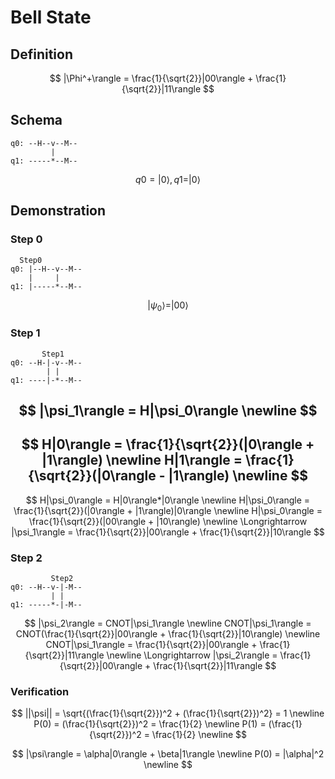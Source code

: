 # Bell State

## Definition

$$
|\Phi^+\rangle = \frac{1}{\sqrt{2}}|00\rangle + \frac{1}{\sqrt{2}}|11\rangle
$$

## Schema

```
q0: --H--v--M--
         |
q1: -----*--M--
```

$$
q0 = |0\rangle, q1 = |0\rangle
$$

## Demonstration

### Step 0

```
  Step0
q0: |--H--v--M--
    |     |
q1: |-----*--M--
```

$$
|\psi_0\rangle = |00\rangle
$$

### Step 1

```
       Step1
q0: --H-|-v--M--
        | |
q1: ----|-*--M--
```

$$
|\psi_1\rangle = H|\psi_0\rangle \newline
$$
---
$$
H|0\rangle = \frac{1}{\sqrt{2}}(|0\rangle + |1\rangle) \newline
H|1\rangle = \frac{1}{\sqrt{2}}(|0\rangle - |1\rangle) \newline
$$
---
$$
H|\psi_0\rangle = H|0\rangle*|0\rangle \newline
H|\psi_0\rangle = \frac{1}{\sqrt{2}}(|0\rangle + |1\rangle)|0\rangle \newline
H|\psi_0\rangle = \frac{1}{\sqrt{2}}(|00\rangle + |10\rangle) \newline
\Longrightarrow |\psi_1\rangle = \frac{1}{\sqrt{2}}|00\rangle + \frac{1}{\sqrt{2}}|10\rangle
$$

### Step 2

```
         Step2
q0: --H--v-|-M--
         | |
q1: -----*-|-M--
```

$$
|\psi_2\rangle = CNOT|\psi_1\rangle \newline
CNOT|\psi_1\rangle = CNOT(\frac{1}{\sqrt{2}}|00\rangle + \frac{1}{\sqrt{2}}|10\rangle) \newline
CNOT|\psi_1\rangle = \frac{1}{\sqrt{2}}|00\rangle + \frac{1}{\sqrt{2}}|11\rangle \newline
\Longrightarrow |\psi_2\rangle = \frac{1}{\sqrt{2}}|00\rangle + \frac{1}{\sqrt{2}}|11\rangle
$$

### Verification

$$
||\psi|| = \sqrt{(\frac{1}{\sqrt{2}})^2 + (\frac{1}{\sqrt{2}})^2} = 1 \newline
P(0) = (\frac{1}{\sqrt{2}})^2 = \frac{1}{2} \newline
P(1) = (\frac{1}{\sqrt{2}})^2 = \frac{1}{2} \newline
$$

$$
|\psi\rangle = \alpha|0\rangle + \beta|1\rangle \newline
P(0) = |\alpha|^2 \newline
$$